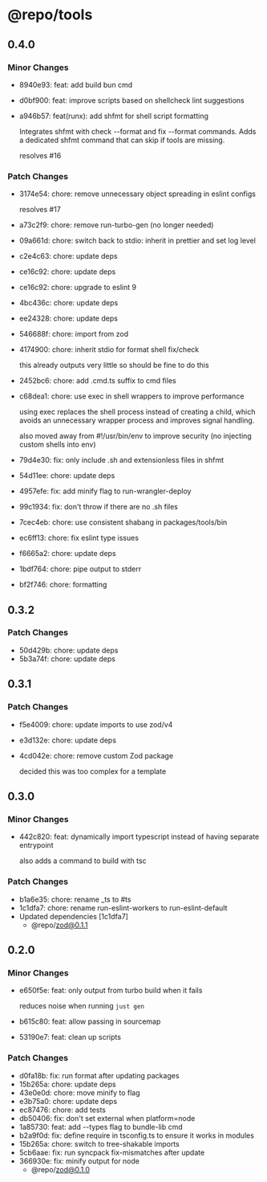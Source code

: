 # @repo/tools

## 0.4.0

### Minor Changes

- 8940e93: feat: add build bun cmd
- d0bf900: feat: improve scripts based on shellcheck lint suggestions
- a946b57: feat(runx): add shfmt for shell script formatting

  Integrates shfmt with check --format and fix --format commands.
  Adds a dedicated shfmt command that can skip if tools are missing.

  resolves #16

### Patch Changes

- 3174e54: chore: remove unnecessary object spreading in eslint configs

  resolves #17

- a73c2f9: chore: remove run-turbo-gen (no longer needed)
- 09a661d: chore: switch back to stdio: inherit in prettier and set log level
- c2e4c63: chore: update deps
- ce16c92: chore: update deps
- ce16c92: chore: upgrade to eslint 9
- 4bc436c: chore: update deps
- ee24328: chore: update deps
- 546688f: chore: import from zod
- 4174900: chore: inherit stdio for format shell fix/check

  this already outputs very little so should be fine to do this

- 2452bc6: chore: add .cmd.ts suffix to cmd files
- c68dea1: chore: use exec in shell wrappers to improve performance

  using exec replaces the shell process instead of creating a child, which avoids an unnecessary wrapper process and improves signal handling.

  also moved away from #!/usr/bin/env to improve security (no injecting custom shells into env)

- 79d4e30: fix: only include .sh and extensionless files in shfmt
- 54d11ee: chore: update deps
- 4957efe: fix: add minify flag to run-wrangler-deploy
- 99c1934: fix: don't throw if there are no .sh files
- 7cec4eb: chore: use consistent shabang in packages/tools/bin
- ec6ff13: chore: fix eslint type issues
- f6665a2: chore: update deps
- 1bdf764: chore: pipe output to stderr
- bf2f746: chore: formatting

## 0.3.2

### Patch Changes

- 50d429b: chore: update deps
- 5b3a74f: chore: update deps

## 0.3.1

### Patch Changes

- f5e4009: chore: update imports to use zod/v4
- e3d132e: chore: update deps
- 4cd042e: chore: remove custom Zod package

  decided this was too complex for a template

## 0.3.0

### Minor Changes

- 442c820: feat: dynamically import typescript instead of having separate entrypoint

  also adds a command to build with tsc

### Patch Changes

- b1a6e35: chore: rename \_ts to #ts
- 1c1dfa7: chore: rename run-eslint-workers to run-eslint-default
- Updated dependencies [1c1dfa7]
  - @repo/zod@0.1.1

## 0.2.0

### Minor Changes

- e650f5e: feat: only output from turbo build when it fails

  reduces noise when running `just gen`

- b615c80: feat: allow passing in sourcemap
- 53190e7: feat: clean up scripts

### Patch Changes

- d0fa18b: fix: run format after updating packages
- 15b265a: chore: update deps
- 43e0e0d: chore: move minify to flag
- e3b75a0: chore: update deps
- ec87476: chore: add tests
- db50406: fix: don't set external when platform=node
- 1a85730: feat: add --types flag to bundle-lib cmd
- b2a9f0d: fix: define require in tsconfig.ts to ensure it works in modules
- 15b265a: chore: switch to tree-shakable imports
- 5cb6aae: fix: run syncpack fix-mismatches after update
- 366930e: fix: minify output for node
  - @repo/zod@0.1.0
